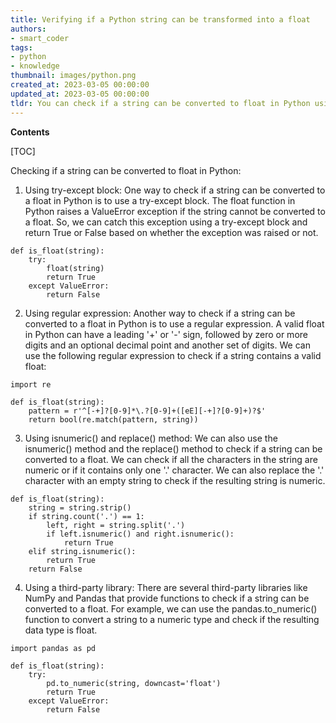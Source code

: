 ```yaml
---
title: Verifying if a Python string can be transformed into a float
authors:
- smart_coder
tags:
- python
- knowledge
thumbnail: images/python.png
created_at: 2023-03-05 00:00:00
updated_at: 2023-03-05 00:00:00
tldr: You can check if a string can be converted to float in Python using the try-except statement to catch value errors that may occur during conversion.
---
```


**Contents**

[TOC]

Checking if a string can be converted to float in Python:

1. Using try-except block:
   One way to check if a string can be converted to a float in Python is to use a try-except block. The float function in Python raises a ValueError exception if the string cannot be converted to a float. So, we can catch this exception using a try-except block and return True or False based on whether the exception was raised or not.

```
def is_float(string):
    try:
        float(string)
        return True
    except ValueError:
        return False
```

2. Using regular expression:
   Another way to check if a string can be converted to a float in Python is to use a regular expression. A valid float in Python can have a leading '+' or '-' sign, followed by zero or more digits and an optional decimal point and another set of digits. We can use the following regular expression to check if a string contains a valid float:

```
import re

def is_float(string):
    pattern = r'^[-+]?[0-9]*\.?[0-9]+([eE][-+]?[0-9]+)?$'
    return bool(re.match(pattern, string))
```

3. Using isnumeric() and replace() method:
   We can also use the isnumeric() method and the replace() method to check if a string can be converted to a float. We can check if all the characters in the string are numeric or if it contains only one '.' character. We can also replace the '.' character with an empty string to check if the resulting string is numeric.

```
def is_float(string):
    string = string.strip()
    if string.count('.') == 1:
        left, right = string.split('.')
        if left.isnumeric() and right.isnumeric():
            return True
    elif string.isnumeric():
        return True
    return False
```

4. Using a third-party library:
   There are several third-party libraries like NumPy and Pandas that provide functions to check if a string can be converted to a float. For example, we can use the pandas.to_numeric() function to convert a string to a numeric type and check if the resulting data type is float.

```
import pandas as pd

def is_float(string):
    try:
        pd.to_numeric(string, downcast='float')
        return True
    except ValueError:
        return False
```
